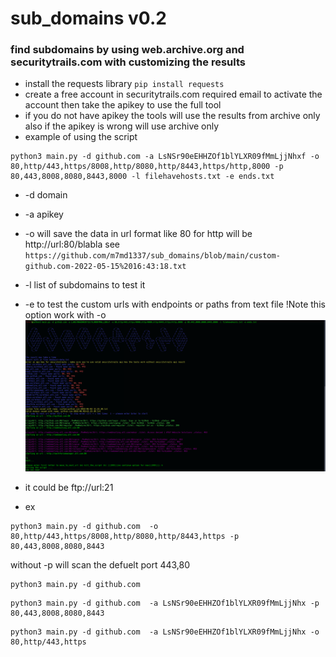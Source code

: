 # sub_domains v0.2
### find subdomains by using web.archive.org and securitytrails.com with customizing the results
* install the requests library ``` pip install requests ```
* create a free account in securitytrails.com required email to activate the account then take the apikey to use the full tool
* if you do not have apikey the tools will use the results from archive only also if the apikey is wrong will use archive only
* example of using the script 
 ```
 python3 main.py -d github.com -a LsNSr90eEHHZOf1blYLXR09fMmLjjNhxf -o 80,http/443,https/8008,http/8080,http/8443,https/http,8000 -p 80,443,8008,8080,8443,8000 -l filehavehosts.txt -e ends.txt
```
* -d domain
* -a apikey 
* -o will save the data in url format like 80 for http will be http://url:80/blabla see ``` https://github.com/m7md1337/sub_domains/blob/main/custom-github.com-2022-05-15%2016:43:18.txt```
* -l list of subdomains to test it 
* -e to test the custom urls with endpoints or paths from text file !Note this option work with -o 
 ![alt text](https://raw.githubusercontent.com/m7md1337/sub_domains/main/images/0.2.png)

* it could be ftp://url:21 
* ex

 ```
 python3 main.py -d github.com  -o 80,http/443,https/8008,http/8080,http/8443,https -p 80,443,8008,8080,8443
```

without -p will scan the defuelt port 443,80
 ```
 python3 main.py -d github.com  
```
 ```
 python3 main.py -d github.com  -a LsNSr90eEHHZOf1blYLXR09fMmLjjNhx -p 80,443,8008,8080,8443
```
 ```
 python3 main.py -d github.com  -a LsNSr90eEHHZOf1blYLXR09fMmLjjNhx -o 80,http/443,https 
```

